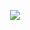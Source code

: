 <p align="center">
<img src="https://capsule-render.vercel.app/api?type=waving&color=timeGradient&height=300&&section=header&text=HI%20THERE&fontSize=90&fontAlign=50&fontAlignY=30&desc=I%20am%20Xiaokang2022!&descAlign=50&descSize=30&descAlignY=60&animation=twinkling" />
</p>
